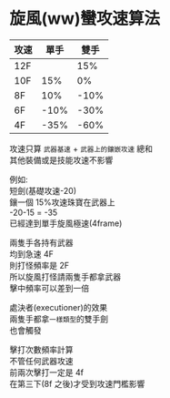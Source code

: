 # 旋風(ww)蠻攻速算法

| 攻速 | 單手 | 雙手 |
| ---- | ---- | ---- |
| 12F  |      | 15%  |
| 10F  | 15%  | 0%   |
| 8F   | 10%  | -10% |
| 6F   | -10% | -30% |
| 4F   | -35% | -60% |

攻速只算 `武器基速` + `武器上的鑲嵌攻速` 總和  
其他裝備或是技能攻速不影響

例如:  
短劍(基礎攻速-20)  
鑲一個 15%攻速珠寶在武器上  
-20-15 = -35  
已經達到單手旋風極速(4frame)

兩隻手各持有武器  
均到急速 4F  
則打怪頻率是 2F  
所以旋風打怪請兩隻手都拿武器  
擊中頻率可以差到一倍

處決者(executioner)的效果  
兩隻手都拿`一樣類型`的雙手劍  
也會觸發

擊打次數頻率計算  
不管任何武器攻速  
前兩次擊打一定是 4f  
在第三下(8f 之後)才受到攻速門檻影響
